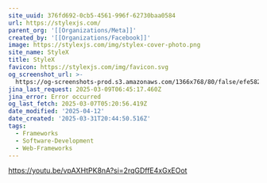 ```yaml
---
site_uuid: 376fd692-0cb5-4561-996f-62730baa0584
url: https://stylexjs.com/
parent_org: '[[Organizations/Meta]]'
created_by: '[[Organizations/Facebook]]'
image: https://stylexjs.com/img/stylex-cover-photo.png
site_name: StyleX
title: StyleX
favicon: https://stylexjs.com/img/favicon.svg
og_screenshot_url: >-
  https://og-screenshots-prod.s3.amazonaws.com/1366x768/80/false/efe582b5b3be4e34f26e8258e198e9bf25b02e099b450541d6561060d7652f1f.jpeg
jina_last_request: 2025-03-09T06:45:17.460Z
jina_error: Error occurred
og_last_fetch: 2025-03-07T05:20:56.419Z
date_modified: '2025-04-12'
date_created: '2025-03-31T20:44:50.516Z'
tags:
  - Frameworks
  - Software-Development
  - Web-Frameworks
---
```














https://youtu.be/vpAXHtPK8nA?si=2rqGDffE4xGxEOot
